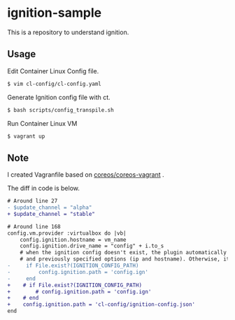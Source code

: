 # ignition-sample

This is a repository to understand ignition.

## Usage

Edit Container Linux Config file.

```bash
$ vim cl-config/cl-config.yaml
```

Generate Ignition config file with ct.

```bash
$ bash scripts/config_transpile.sh
```

Run Container Linux VM

```bash
$ vagrant up
```

## Note

I created Vagranfile based on [coreos/coreos-vagrant](https://github.com/coreos/coreos-vagrant) .

The diff in code is below.

```diff
# Around line 27
- $update_channel = "alpha"
+ $update_channel = "stable"

# Around line 168
config.vm.provider :virtualbox do |vb|
    config.ignition.hostname = vm_name
    config.ignition.drive_name = "config" + i.to_s
    # when the ignition config doesn't exist, the plugin automatically generates a very basic Ignition with the ssh key
    # and previously specified options (ip and hostname). Otherwise, it appends those to the provided config.ign below
-     if File.exist?(IGNITION_CONFIG_PATH)
-         config.ignition.path = 'config.ign'
-     end
+    # if File.exist?(IGNITION_CONFIG_PATH)
+        # config.ignition.path = 'config.ign'
+    # end
+    config.ignition.path = 'cl-config/ignition-config.json'
end
```
